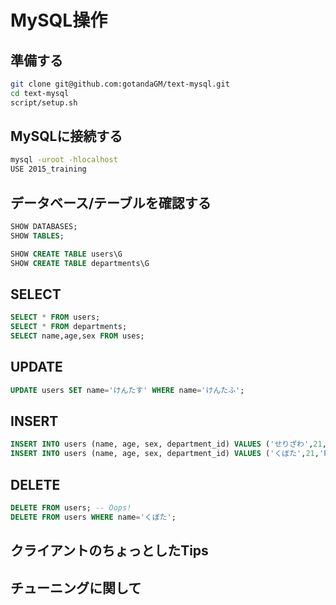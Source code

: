 # MySQL操作

## 準備する

```sh
git clone git@github.com:gotandaGM/text-mysql.git
cd text-mysql
script/setup.sh
```

## MySQLに接続する

```sh
mysql -uroot -hlocalhost
USE 2015_training
```

## データベース/テーブルを確認する

```sql
SHOW DATABASES;
SHOW TABLES;
```

```sql
SHOW CREATE TABLE users\G
SHOW CREATE TABLE departments\G
```

## SELECT

```sql
SELECT * FROM users;
SELECT * FROM departments;
SELECT name,age,sex FROM uses;
```

## UPDATE

```sql
UPDATE users SET name='けんたす' WHERE name='けんたふ';
```

## INSERT

```sql
INSERT INTO users (name, age, sex, department_id) VALUES ('せりざわ',21,'FEMALE',1);
INSERT INTO users (name, age, sex, department_id) VALUES ('くぼた',21,'FEMALE',1), ('わかい',19,'FEMALE',1);
```

## DELETE

```sql
DELETE FROM users; -- Oops!
DELETE FROM users WHERE name='くぼた';
```

## クライアントのちょっとしたTips


## チューニングに関して


